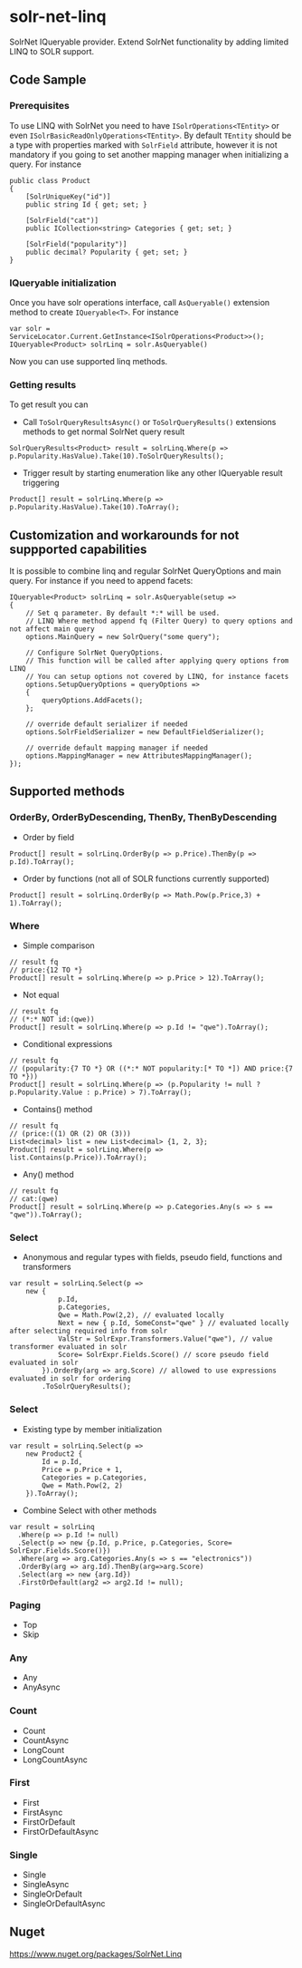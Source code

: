 # solr-net-linq
SolrNet IQueryable provider. Extend SolrNet functionality by adding limited LINQ to SOLR support.

## Code Sample
### Prerequisites
To use LINQ with SolrNet you need to have `ISolrOperations<TEntity>` or even `ISolrBasicReadOnlyOperations<TEntity>`. By default `TEntity` should be a type with properties marked with `SolrField` attribute, however it is not mandatory if you going to set another mapping manager when initializing a query. For instance 
```
public class Product
{
    [SolrUniqueKey("id")]
    public string Id { get; set; }

    [SolrField("cat")]
    public ICollection<string> Categories { get; set; }

    [SolrField("popularity")]
    public decimal? Popularity { get; set; }
}
```
### IQueryable initialization
Once you have solr operations interface, call `AsQueryable()` extension method to create `IQueryable<T>`. For instance 
```
var solr = ServiceLocator.Current.GetInstance<ISolrOperations<Product>>();
IQueryable<Product> solrLinq = solr.AsQueryable()
```
Now you can use supported linq methods.
### Getting results
To get result you can
 -  Call `ToSolrQueryResultsAsync()` or `ToSolrQueryResults()` extensions methods to get normal SolrNet query result
 ```
 SolrQueryResults<Product> result = solrLinq.Where(p => p.Popularity.HasValue).Take(10).ToSolrQueryResults();
 ```
 - Trigger result by starting enumeration like any other IQueryable result triggering
 ```
 Product[] result = solrLinq.Where(p => p.Popularity.HasValue).Take(10).ToArray();
 ```
## Customization and workarounds for not suppported capabilities
It is possible to combine linq and regular SolrNet QueryOptions and main query. For instance if you need to append facets:
```
IQueryable<Product> solrLinq = solr.AsQueryable(setup =>
{
    // Set q parameter. By default *:* will be used.
    // LINQ Where method append fq (Filter Query) to query options and not affect main query
    options.MainQuery = new SolrQuery("some query");

    // Configure SolrNet QueryOptions.
    // This function will be called after applying query options from LINQ
    // You can setup options not covered by LINQ, for instance facets
    options.SetupQueryOptions = queryOptions =>
    {
        queryOptions.AddFacets();
    };

    // override default serializer if needed
    options.SolrFieldSerializer = new DefaultFieldSerializer();

    // override default mapping manager if needed
    options.MappingManager = new AttributesMappingManager();
});
```

## Supported methods

### OrderBy, OrderByDescending, ThenBy, ThenByDescending
  - Order by field
 ```
 Product[] result = solrLinq.OrderBy(p => p.Price).ThenBy(p => p.Id).ToArray();
 ```
  - Order by functions (not all of SOLR functions currently supported)
 ```
 Product[] result = solrLinq.OrderBy(p => Math.Pow(p.Price,3) + 1).ToArray();
 ```
### Where
  - Simple comparison
  ```
  // result fq  
  // price:{12 TO *}
  Product[] result = solrLinq.Where(p => p.Price > 12).ToArray();
  ```
  - Not equal
  ```
  // result fq  
  // (*:* NOT id:(qwe))
  Product[] result = solrLinq.Where(p => p.Id != "qwe").ToArray();
  ```
  - Conditional expressions
  ```
  // result fq  
  // (popularity:{7 TO *} OR ((*:* NOT popularity:[* TO *]) AND price:{7 TO *}))
  Product[] result = solrLinq.Where(p => (p.Popularity != null ? p.Popularity.Value : p.Price) > 7).ToArray();
  ```
  - Contains() method
  ```
  // result fq  
  // (price:((1) OR (2) OR (3)))
  List<decimal> list = new List<decimal> {1, 2, 3};
  Product[] result = solrLinq.Where(p => list.Contains(p.Price)).ToArray();
  ```
  - Any() method
  ```
  // result fq  
  // cat:(qwe)
  Product[] result = solrLinq.Where(p => p.Categories.Any(s => s == "qwe")).ToArray();
  ```
  ### Select
  - Anonymous and regular types with fields, pseudo field, functions and transformers
  ```
  var result = solrLinq.Select(p => 
      new {
              p.Id, 
	          p.Categories, 
	          Qwe = Math.Pow(2,2), // evaluated locally
			  Next = new { p.Id, SomeConst="qwe" } // evaluated locally after selecting required info from solr
	          ValStr = SolrExpr.Transformers.Value("qwe"), // value transformer evaluated in solr
	          Score= SolrExpr.Fields.Score() // score pseudo field evaluated in solr
	      }).OrderBy(arg => arg.Score) // allowed to use expressions evaluated in solr for ordering
		  .ToSolrQueryResults();
  ```
  ### Select
  - Existing type by member initialization
  ```
  var result = solrLinq.Select(p => 
      new Product2 {
	      Id = p.Id, 
		  Price = p.Price + 1,
		  Categories = p.Categories, 
		  Qwe = Math.Pow(2, 2)
      }).ToArray();
  ```
  - Combine Select with other methods
  ```
  var result = solrLinq
	.Where(p => p.Id != null)
    .Select(p => new {p.Id, p.Price, p.Categories, Score= SolrExpr.Fields.Score()})
    .Where(arg => arg.Categories.Any(s => s == "electronics"))
    .OrderBy(arg => arg.Id).ThenBy(arg=>arg.Score) 
    .Select(arg => new {arg.Id})
    .FirstOrDefault(arg2 => arg2.Id != null);
  ```
  ### Paging
  - Top
  - Skip
  ### Any
  - Any
  - AnyAsync
  ### Count
  - Count
  - CountAsync
  - LongCount
  - LongCountAsync
  ### First
  - First
  - FirstAsync
  - FirstOrDefault 
  - FirstOrDefaultAsync
  ### Single
  - Single 
  - SingleAsync
  - SingleOrDefault
  - SingleOrDefaultAsync
## Nuget
https://www.nuget.org/packages/SolrNet.Linq

